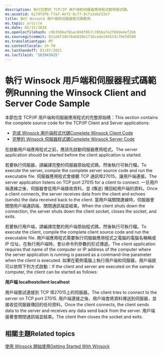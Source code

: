```yaml
---
description: 執行完整的 TCP/IP 用戶端和伺服器應用程式範例程式碼。
ms.assetid: 617dfdf6-f7a7-4e72-8c77-8cfa3ab232e7
title: 執行 Winsock 用戶端和伺服器程式碼範例
ms.topic: article
ms.date: 05/31/2018
ms.openlocfilehash: c9b3588af6bac668f0b7c785bafe2f69de4ef2b6
ms.sourcegitcommit: 831e8f3db78ab820e1710cede244553c70e50500
ms.translationtype: MT
ms.contentlocale: zh-TW
ms.lasthandoff: 01/07/2021
ms.locfileid: "103943425"
---
```

# <a name="running-the-winsock-client-and-server-code-sample"></a><span data-ttu-id="d5e32-103">執行 Winsock 用戶端和伺服器程式碼範例</span><span class="sxs-lookup"><span data-stu-id="d5e32-103">Running the Winsock Client and Server Code Sample</span></span>

<span data-ttu-id="d5e32-104">本節包含 TCP/IP 用戶端和伺服器應用程式的完整原始碼：</span><span class="sxs-lookup"><span data-stu-id="d5e32-104">This section contains the complete source code for the TCP/IP Client and Server applications:</span></span>

-   [<span data-ttu-id="d5e32-105">完成 Winsock 用戶端程式代碼</span><span class="sxs-lookup"><span data-stu-id="d5e32-105">Complete Winsock Client Code</span></span>](complete-client-code.md)
-   [<span data-ttu-id="d5e32-106">完整的 Winsock 伺服器程式碼</span><span class="sxs-lookup"><span data-stu-id="d5e32-106">Complete Winsock Server Code</span></span>](complete-server-code.md)

<span data-ttu-id="d5e32-107">在啟動用戶端應用程式之前，應該先啟動伺服器應用程式。</span><span class="sxs-lookup"><span data-stu-id="d5e32-107">The server application should be started before the client application is started.</span></span>

<span data-ttu-id="d5e32-108">若要執行伺服器，請編譯完整的伺服器原始程式碼，然後執行可執行檔。</span><span class="sxs-lookup"><span data-stu-id="d5e32-108">To execute the server, compile the complete server source code and run the executable file.</span></span> <span data-ttu-id="d5e32-109">伺服器應用程式會接聽 TCP 通訊埠27015，讓用戶端連接。</span><span class="sxs-lookup"><span data-stu-id="d5e32-109">The server application listens on TCP port 27015 for a client to connect.</span></span> <span data-ttu-id="d5e32-110">一旦用戶端連線之後，伺服器會從用戶端接收資料，並 (傳送) 傳回給用戶端的資料。</span><span class="sxs-lookup"><span data-stu-id="d5e32-110">Once a client connects, the server receives data from the client and echoes (sends) the data received back to the client.</span></span> <span data-ttu-id="d5e32-111">當用戶端關閉連線時，伺服器會關閉用戶端通訊端、關閉通訊端並結束。</span><span class="sxs-lookup"><span data-stu-id="d5e32-111">When the client shuts down the connection, the server shuts down the client socket, closes the socket, and exits.</span></span>

<span data-ttu-id="d5e32-112">若要執行用戶端，請編譯完整的用戶端原始程式碼，然後執行可執行檔。</span><span class="sxs-lookup"><span data-stu-id="d5e32-112">To execute the client, compile the complete client source code and run the executable file.</span></span> <span data-ttu-id="d5e32-113">用戶端應用程式需要執行伺服器應用程式之電腦的電腦名稱稱或 IP 位址，在執行用戶端時，會以命令列參數的形式傳遞。</span><span class="sxs-lookup"><span data-stu-id="d5e32-113">The client application requires that name of the computer or IP address of the computer where the server application is running is passed as a command-line parameter when the client is executed.</span></span> <span data-ttu-id="d5e32-114">如果在範例電腦上執行用戶端和伺服器，用戶端就可以依照下列方式啟動：</span><span class="sxs-lookup"><span data-stu-id="d5e32-114">If the client and server are executed on the sample computer, the client can be started as follows:</span></span>

<span data-ttu-id="d5e32-115">**用戶端 localhost**</span><span class="sxs-lookup"><span data-stu-id="d5e32-115">**client localhost**</span></span>

<span data-ttu-id="d5e32-116">用戶端嘗試連接到 TCP 埠27015上的伺服器。</span><span class="sxs-lookup"><span data-stu-id="d5e32-116">The client tries to connect to the server on TCP port 27015.</span></span> <span data-ttu-id="d5e32-117">用戶端連接之後，用戶端會將資料傳送到伺服器，並接收從伺服器傳回的任何資料。</span><span class="sxs-lookup"><span data-stu-id="d5e32-117">Once the client connects, the client sends data to the server and receives any data send back from the server.</span></span> <span data-ttu-id="d5e32-118">用戶端接著會關閉通訊端並結束。</span><span class="sxs-lookup"><span data-stu-id="d5e32-118">The client then closes the socket and exits.</span></span>

## <a name="related-topics"></a><span data-ttu-id="d5e32-119">相關主題</span><span class="sxs-lookup"><span data-stu-id="d5e32-119">Related topics</span></span>

<dl> <dt>

[<span data-ttu-id="d5e32-120">使用 Winsock 開始使用</span><span class="sxs-lookup"><span data-stu-id="d5e32-120">Getting Started With Winsock</span></span>](getting-started-with-winsock.md)
</dt> </dl>

 

 



